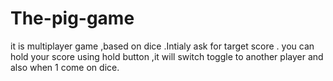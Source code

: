 # The-pig-game
it is multiplayer game ,based on dice .Intialy ask for target score .
you can hold your score using hold button ,it will switch toggle to another player and also when 1 come on dice. 


